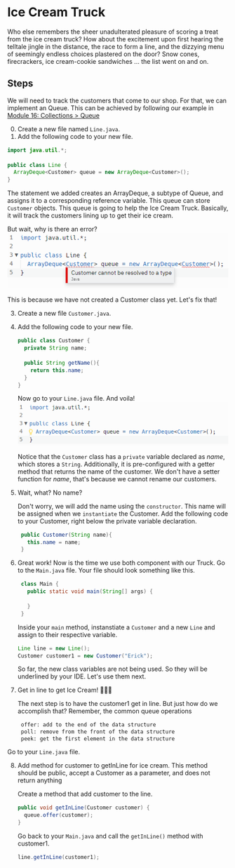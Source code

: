 # Ice Cream Truck

Who else remembers the sheer unadulterated pleasure of scoring a treat from the ice cream truck? How about the excitement upon first hearing the telltale jingle in the distance, the race to form a line, and the dizzying menu of seemingly endless choices plastered on the door? Snow cones, firecrackers, ice cream-cookie sandwiches ... the list went on and on.

## Steps
We will need to track the customers that come to our shop. For that, we can implement an Queue. This can be achieved by following our example in [Module 16: Collections > Queue](https://replit.com/@RevUp5/Queue-erickpacheco2#Main.java)


0. Create a new file named `Line.java`.
1. Add the following code to your new file.
   
  ```java
  import java.util.*;

  public class Line {
    ArrayDeque<Customer> queue = new ArrayDeque<Customer>();
  }
  ```
  
  The statement we added creates an ArrayDeque, a subtype of Queue, and assigns it to a corresponding reference variable. This queue can store `Customer` objects. This queue is going to help the Ice Cream Truck. Basically, it will track the customers lining up to get their ice cream. 

But wait, why is there an error?
![Customer cannot be resolved to type](assets/line.error.customer.png)

  This is because we have not created a Customer class yet. Let's fix that!


3. Create a new file `Customer.java`.
4. Add the following code to your new file.
   ```java
   public class Customer {
     private String name;

     public String getName(){
       return this.name;
     }
   }
   ```

   Now go to your `Line.java` file. And voila! 
   ![Error Solved](assets/line.error.customer.solved.png)

   Notice that the `Customer` class has a `private` variable declared as _name_, which stores a `String`. Additionally, it is pre-configured with a getter method that returns the name of the customer. We don't have a setter function for _name_, that's because we cannot rename our customers. 
  
5. Wait, what? No name?

   Don't worry, we will add the name using the `constructor`. This name will be assigned when we `instantiate` the Customer. Add the following code to your Customer, right below the private variable declaration.

   ```java
    public Customer(String name){
      this.name = name;  
    }
   ```
   
6. Great work! Now is the time we use both component with our Truck. Go to the `Main.java` file. Your file should look something like this.

   ```java
    class Main {
      public static void main(String[] args) {
    
      }
    }
   ```

   Inside your `main` method, instanstiate a `Customer` and a new `Line` and assign to their respective variable. 
   ```java
   Line line = new Line();
   Customer customer1 = new Customer("Erick");
   ```

    So far, the new class variables are not being used. So they will be underlined by your IDE. Let's use them next.


    
7. Get in line to get Ice Cream! 🍧🍨🍦

   The next step is to have the customer1 get in line. But just how do we accomplish that? Remember, the common queue operations

        offer: add to the end of the data structure
        poll: remove from the front of the data structure
        peek: get the first element in the data structure

  Go to your `Line.java` file. 

8. Add method for customer to getInLine for ice cream. This method should be public, accept a Customer as a parameter, and does not return anything

   Create a method that add customer to the line.
   ```java
   public void getInLine(Customer customer) {
     queue.offer(customer);
   }
   ```
   Go back to your `Main.java` and call the `getInLine()` method with customer1.
   ```java
   line.getInLine(customer1);
   ```